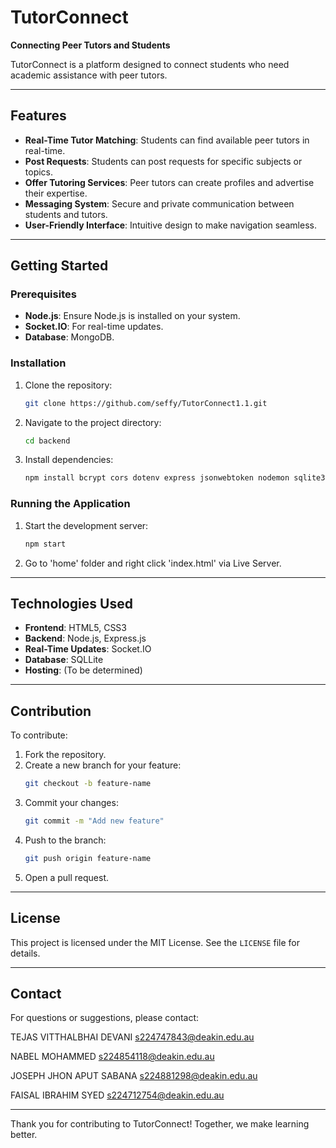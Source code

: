 # TutorConnect

**Connecting Peer Tutors and Students**

TutorConnect is a platform designed to connect students who need academic assistance with peer tutors. 

---

## Features

- **Real-Time Tutor Matching**: Students can find available peer tutors in real-time.
- **Post Requests**: Students can post requests for specific subjects or topics.
- **Offer Tutoring Services**: Peer tutors can create profiles and advertise their expertise.
- **Messaging System**: Secure and private communication between students and tutors.
- **User-Friendly Interface**: Intuitive design to make navigation seamless.

---

## Getting Started

### Prerequisites
- **Node.js**: Ensure Node.js is installed on your system.
- **Socket.IO**: For real-time updates.
- **Database**: MongoDB.

### Installation
1. Clone the repository:
   ```bash
   git clone https://github.com/seffy/TutorConnect1.1.git
   ```
2. Navigate to the project directory:
   ```bash
   cd backend
   ```
3. Install dependencies:
   ```bash
   npm install bcrypt cors dotenv express jsonwebtoken nodemon sqlite3 ws
   ```

### Running the Application
1. Start the development server:
   ```bash
   npm start
   ```
2. Go to 'home' folder and right click 'index.html' via Live Server.

---

## Technologies Used

- **Frontend**: HTML5, CSS3
- **Backend**: Node.js, Express.js
- **Real-Time Updates**: Socket.IO
- **Database**: SQLLite
- **Hosting**: (To be determined)

---

## Contribution

To contribute:

1. Fork the repository.
2. Create a new branch for your feature:
   ```bash
   git checkout -b feature-name
   ```
3. Commit your changes:
   ```bash
   git commit -m "Add new feature"
   ```
4. Push to the branch:
   ```bash
   git push origin feature-name
   ```
5. Open a pull request.

---

## License

This project is licensed under the MIT License. See the `LICENSE` file for details.

---

## Contact

For questions or suggestions, please contact:


TEJAS VITTHALBHAI DEVANI
s224747843@deakin.edu.au

NABEL MOHAMMED
s224854118@deakin.edu.au

JOSEPH JHON APUT SABANA
s224881298@deakin.edu.au

FAISAL IBRAHIM SYED
s224712754@deakin.edu.au

---

Thank you for contributing to TutorConnect! Together, we make learning better.

